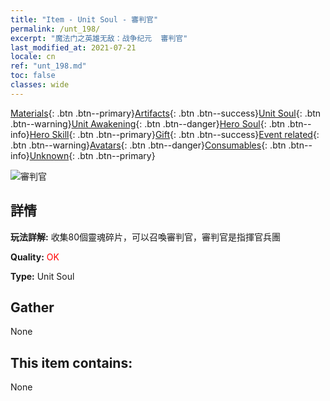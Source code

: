 ```yaml
---
title: "Item - Unit Soul - 審判官"
permalink: /unt_198/
excerpt: "魔法门之英雄无敌：战争纪元  審判官"
last_modified_at: 2021-07-21
locale: cn
ref: "unt_198.md"
toc: false
classes: wide
---
```

 [Materials](/ItemsCN/){: .btn .btn--primary}[Artifacts](/ItemsCN/Artifacts/){: .btn .btn--success}[Unit Soul](/ItemsCN/UnitSoul/){: .btn .btn--warning}[Unit Awakening](/ItemsCN/UnitAwakening/){: .btn .btn--danger}[Hero Soul](/ItemsCN/HeroSoul/){: .btn .btn--info}[Hero Skill](/ItemsCN/HeroSkill/){: .btn .btn--primary}[Gift](/ItemsCN/Gift/){: .btn .btn--success}[Event related](/ItemsCN/Events/){: .btn .btn--warning}[Avatars](/ItemsCN/Avatars/){: .btn .btn--danger}[Consumables](/ItemsCN/Consumables/){: .btn .btn--info}[Unknown](/ItemsCN/Unknown/){: .btn .btn--primary}

 ![審判官](/images/u/ti_shenpanguan.jpg)

## 詳情
 **玩法詳解:** 收集80個靈魂碎片，可以召喚審判官，審判官是指揮官兵團

 **Quality:** <span style="color: #FF0000">OK</span>

 **Type:** Unit Soul

## Gather

  None

## This item contains:

  None

